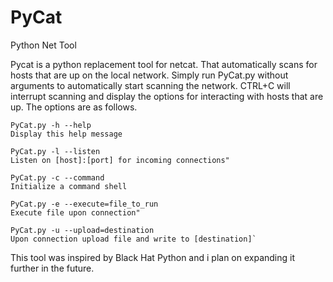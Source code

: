 # PyCat
Python Net Tool

Pycat is a python replacement tool for netcat. That automatically scans for hosts that are up on the local network. Simply run PyCat.py without arguments to automatically start scanning the network. CTRL+C will interrupt scanning and display the options for interacting with hosts that are up. The options are as follows.

```
PyCat.py -h --help
Display this help message

PyCat.py -l --listen
Listen on [host]:[port] for incoming connections"

PyCat.py -c --command
Initialize a command shell

PyCat.py -e --execute=file_to_run
Execute file upon connection"

PyCat.py -u --upload=destination
Upon connection upload file and write to [destination]`
```

This tool was inspired by Black Hat Python and i plan on expanding it further in the future.
